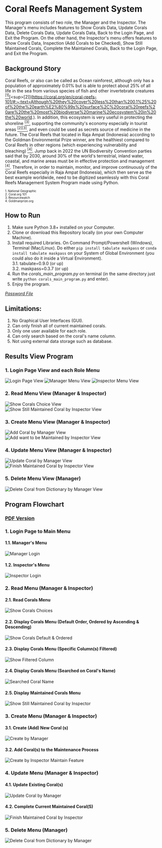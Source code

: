 # Coral Reefs Management System
This program consists of two role, the Manager  and the Inspector. The Manager's menu includes features to Show Corals Data, Update Corals Data, Delete Corals Data, Update Corals Data, Back to the Login Page, and Exit the Program. On the other hand, the Inspector's menu offers features to Show Corals Data, Inspection (Add Corals to be Checked), Show Still Maintained Corals, Complete the Maintained Corals, Back to the Login Page, and Exit the Program.

## Background Story
Coral Reefs, or also can be called as Ocean rainforest, although only has a population of approximately 0.01% but is able to protect about 25% of all life in the sea from various species of fish and other invertebrate creatures [<sup>[1]</sup>](https://education.nationalgeographic.org/resource/coral-reefs/#:~:text=Reefs%20provide%20a%20large%20fraction%20of%20Earth%E2%80%99s%20biodiversity%E2%80%94they%20have%20been%20called%20%E2%80%9Cthe%20rain%20forests%20of%20the%20seas.%E2%80%9D%20Scientists%20estimate%20that%2025%20percent%20of%20all%20marine%20species%20live%20in%20and%20around%20coral%20reefs%2C%20making%20them%20one%20of%20the%20most%20diverse%20habitats%20in%20the%20world.)[<sup>[2]</sup>](https://coral.org/en/coral-reefs-101/#:~:text=Although%20they%20cover%20less%20than%200.1%25%20of%20the%20earth%E2%80%99s%20surface%2C%20coral%20reefs%20are%20the%20most%20biodiverse%20marine%20ecosystem%20in%20the%20world.). In addition, this ecosystem is very useful in protecting the shoreline [<sup>[3]</sup>](https://resourcewatch.org/dashboards/coral-reefs#:~:text=Reefs%20protect%20an%20estimated%20150%2C000%20km%20of%20shoreline%20in%20more%20than%20100%20countries%20and%20territories.%C2%A0On%20average%2C%20coral%20reefs%20reduce%20the%20annual%20expected%20damages%20from%20storms%20globally%20by%20more%20than%20US%244%20billion.), supporting the community's economy especially in tourist areas [<sup>[2]</sup>](https://coral.org/en/coral-reefs-101/#:~:text=Over%20100%20countries%20benefit%20from%20the%20recreational%20value%20of%20coral%20reefs)[<sup>[3]</sup>](https://resourcewatch.org/dashboards/coral-reefs#:~:text=Coral%20reefs%20are%20an%20important%20magnet%20for%20both%20domestic%20and%20international%20tourism%20in%20over%20100%20countries%20and%20territories%2C%20generating%20jobs%2C%20revenue%20and%20foreign%20exchange.), and even could be used as secrets source of medicine in the future. The Coral Reefs that located in Raja Ampat (Indonesia) according to the Goldman Environmental Prize winner, are the healthiest compared to Coral Reefs in other regions (which experiencing vulnerability and bleaching) [<sup>[4]</sup>](https://www.goldmanprize.org/blog/protecting-the-remarkable-coral-reefs-of-raja-ampat-indonesia/#:~:text=Zafer%20is%20optimistic,in%20other%20places.). Jump back in 2022 the UN Biodiversity Convention parties said that by 2030, around 30% of the world's terrestrial, inland water, coastal, and marine areas must be in effective protection and management [<sup>[4]</sup>](https://www.goldmanprize.org/blog/protecting-the-remarkable-coral-reefs-of-raja-ampat-indonesia/#:~:text=Indeed%2C%20in%202022%20the%20parties%20to%20the%20UN%20Biodiversity%20Convention%20called%20for%2030%25%20of%20the%20world%E2%80%99s%20terrestrial%2C%20inland%20water%2C%20coastal%2C%20and%20marine%20areas%20to%20be%20in%20effective%20protection%20and%20management%20by%202030%20(emphasis%20added)). Therefore, in order to maintain, monitor, and improve continuously of the Coral Reefs especially in Raja Ampat (Indonesia), which then serve as the best example worldwide, need to be digitized seamlessly with this Coral Reefs Management System Program made using Python.

<sub><small>1. National Geographic</small></sub><br>
<sub><small>2. Coral.org 101</small></sub><br>
<sub><small>3. Resourcewatch</small></sub><br>
<sub><small>4. Goldmanprize.org</small></sub>

## How to Run
1. Make sure Python 3.8+ installed on your Computer.
2. Clone or download this Repository locally (on your own Computer Machine).
3. Install required Libraries. On Command Prompt/Powershell (Windows), Terminal (Mac/Linux). Do either `pip install tabulate maskpass` or `conda install tabulate maskpass` on your System of Global Environment (you could also do it inside a Virtual Environment). <br>
    3.1. tabulate=0.9.0 (or up) <br>
    3.2. maskpass=0.3.7 (or up)
4. Run the *corals_main_program.py* on terminal (in the same directory just write `python corals_main_program.py` and enter).
5. Enjoy the program.

[*Password File*](https://github.com/zeenfts/coral-reefs-management-system/blob/main/files/__password_role.txt)

## Limitations:
1. No Graphical User Interfaces (GUI).
2. Can only finish all of current maintained corals.
3. Only one user available for each role.
4. Can only search based on the coral's name column.
5. Not using external data storage such as database.

## Results View Program
### 1. Login Page View and each Role Menu
![Login Page View](https://github.com/zeenfts/coral-reefs-management-system/blob/main/images/views_program/01_login_view.png?raw=true)
![Manager Menu View](https://github.com/zeenfts/coral-reefs-management-system/blob/main/images/views_program/01_manager_menu_view.png?raw=true)
![Inspector Menu View](https://github.com/zeenfts/coral-reefs-management-system/blob/main/images/views_program/01_inspector_menu_view.png?raw=true)
### 2. Read Menu View (Manager & Inspector)
![Show Corals Choice View](https://github.com/zeenfts/coral-reefs-management-system/blob/main/images/views_program/02_display_coral_choice_view.png?raw=true)
![Show Still Maintained Coral by Inspector View](https://github.com/zeenfts/coral-reefs-management-system/blob/main/images/views_program/07_coral_still_being_maintained_inspector_view.png?raw=true)
### 3. Create Menu View (Manager & Inspector)
![Add Coral by Manager View](https://github.com/zeenfts/coral-reefs-management-system/blob/main/images/views_program/03_add_coral_manager_view.png?raw=true)
![Add want to be Maintained by Inspector View](https://github.com/zeenfts/coral-reefs-management-system/blob/main/images/views_program/06_coral_check_maintain_inspector_view.png?raw=true)
### 4. Update Menu View (Manager & Inspector)
![Update Coral by Manager View](https://github.com/zeenfts/coral-reefs-management-system/blob/main/images/views_program/05_update_coral_manager_view.png?raw=true)
![Finish Maintained Coral by Inspector View](https://github.com/zeenfts/coral-reefs-management-system/blob/main/images/views_program/08_finish_coral_maintained_inspector_view.png?raw=true)
### 5. Delete Menu View (Manager)
![Delete Coral from Dictionary by Manager View](https://github.com/zeenfts/coral-reefs-management-system/blob/main/images/views_program/04_delete_coral_manager_view.png?raw=true)

## Program Flowchart
### [PDF Version](https://github.com/zeenfts/coral-reefs-management-system/blob/main/files/__password_role.txt)
### 1. Login Page to Main Menu
#### 1.1. Manager's Menu
![Manager Login](https://github.com/zeenfts/coral-reefs-management-system/blob/main/images/flows_program/01_manager_login_menu_flow.png?raw=true)
#### 1.2. Inspector's Menu
![Inspector Login](https://github.com/zeenfts/coral-reefs-management-system/blob/main/images/flows_program/01_inspector_login_menu_flow.png?raw=true)
### 2. Read Menu (Manager & Inspector)
#### 2.1. Read Corals Menu
![Show Corals Choices](https://github.com/zeenfts/coral-reefs-management-system/blob/main/images/flows_program/02_show_corals_choices.png?raw=true)
#### 2.2. Display Corals Menu (Default Order, Ordered by Ascending & Descending)
![Show Corals Default & Ordered](https://github.com/zeenfts/coral-reefs-management-system/blob/main/images/flows_program/02_show_corals_default_ordered.png?raw=true)
#### 2.3. Display Corals Menu (Specific Column(s) Filtered)
![Show Filtered Column](https://github.com/zeenfts/coral-reefs-management-system/blob/main/images/flows_program/02_show_filtered_coral_column.png?raw=true)
#### 2.4. Display Corals Menu (Searched on Coral's Name)
![Searched Coral Name](https://github.com/zeenfts/coral-reefs-management-system/blob/main/images/flows_program/02_show_searched_coral_name.png?raw=true)
#### 2.5. Display Maintained Corals Menu
![Show Still Maintained Coral by Inspector](https://github.com/zeenfts/coral-reefs-management-system/blob/main/images/flows_program/07_still_being_maintained_corals_menu_inspector.png?raw=true)
### 3. Create Menu (Manager & Inspector)
#### 3.1. Create (Add) New Coral (s)
![Create by Manager](https://github.com/zeenfts/coral-reefs-management-system/blob/main/images/flows_program/03_add_coral_menu_manager.png?raw=true)
#### 3.2. Add Coral(s) to the Maintenance Process
![Create by Inspector Maintain Feature](https://github.com/zeenfts/coral-reefs-management-system/blob/main/images/flows_program/06_coral_check_menu_inspector.png?raw=true)
### 4. Update Menu (Manager & Inspector)
#### 4.1. Update Existing Coral(s)
![Update Coral by Manager](https://github.com/zeenfts/coral-reefs-management-system/blob/main/images/flows_program/05_update_coral_menu_manager.png?raw=true)
#### 4.2. Complete Current Maintained Coral(S)
![Finish Maintained Coral by Inspector](https://github.com/zeenfts/coral-reefs-management-system/blob/main/images/flows_program/08_finish_maintained_coral_inspector.png?raw=true)
### 5. Delete Menu (Manager)
![Delete Coral from Dictionary by Manager](https://github.com/zeenfts/coral-reefs-management-system/blob/main/images/flows_program/04_delete_coral_menu_manager.png?raw=true)
